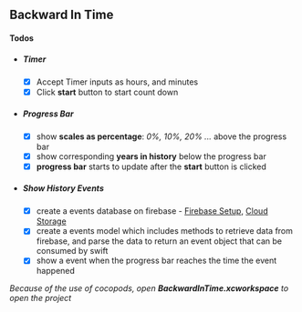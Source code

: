 ## Backward In Time

#### Todos

- ##### Timer

  - [x] Accept Timer inputs as hours, and minutes
  - [x] Click **start** button to start count down

- ##### Progress Bar

  - [x] show **scales as percentage**: _0%, 10%, 20% ..._ above the progress bar
  - [x] show corresponding **years in history** below the progress bar
  - [x] **progress bar** starts to update after the **start** button is clicked

- ##### Show History Events
  - [x] create a events database on firebase - [Firebase Setup](https://firebase.google.com/docs/ios/setup), [Cloud Storage](https://firebase.google.com/docs/firestore/quickstart)
  - [x] create a events model which includes methods to retrieve data from firebase, and parse the data to return an event object that can be consumed by swift
  - [x] show a event when the progress bar reaches the time the event happened

_Because of the use of cocopods, open **BackwardInTime.xcworkspace** to open the project_
